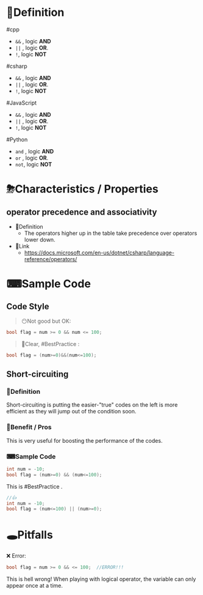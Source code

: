 
# 📝Definition

#cpp 
- `&&`  , logic **AND**
- `||` , logic **OR**.
- `!`, logic **NOT**

#csharp 
- `&&`  , logic **AND**
- `||` , logic **OR**.
- `!`, logic **NOT**

#JavaScript 
- `&&`  , logic **AND**
- `||` , logic **OR**.
- `!`, logic **NOT**

#Python 
- `and`  , logic **AND**
- `or` , logic **OR**.
- `not`, logic **NOT**

# ⛈Characteristics / Properties
## operator precedence and associativity
- 📝Definition
	- The operators higher up in the table take precedence over operators lower down.
- 🔗Link
	- https://docs.microsoft.com/en-us/dotnet/csharp/language-reference/operators/



# ⌨Sample Code
## Code Style
> 😶Not good but OK:
```c#
bool flag = num >= 0 && num <= 100;
```

> 🙂Clear, #BestPractice :
```c#
bool flag = (num>=0)&&(num<=100);
```

## Short-circuiting
### 📝Definition
Short-circuiting is putting the easier-"true" codes on the left is more efficient as they will jump out of the condition soon.
### 🚀Benefit / Pros
This is very useful for boosting the performance of the codes.
### ⌨Sample Code
```c#
int num = -10;
bool flag = (num>=0) && (num<=100);
```
This is #BestPractice .
```c#
//👍
int num = -10;
bool flag = (num<=100) || (num>=0);
```

# 🕳Pitfalls
❌ Error:

```c#
bool flag = num >= 0 && <= 100;  //ERROR!!!
```

This is hell wrong! When playing with logical operator, the variable can only appear once at a time.


